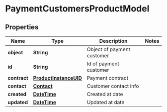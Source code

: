 
# PaymentCustomersProductModel

## Properties
Name | Type | Description | Notes
------------ | ------------- | ------------- | -------------
**object** | **String** | Object of payment customer | 
**id** | **String** | Id of payment customer | 
**contract** | [**ProductInstanceUID**](ProductInstanceUID.md) | Payment contract | 
**contact** | [**Contact**](Contact.md) | Customer contact info | 
**created** | [**DateTime**](DateTime.md) | Created at date | 
**updated** | [**DateTime**](DateTime.md) | Updated at date | 



